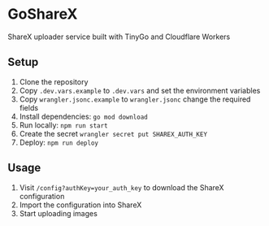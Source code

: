 # GoShareX

ShareX uploader service built with TinyGo and Cloudflare Workers

## Setup

1. Clone the repository
2. Copy `.dev.vars.example` to `.dev.vars` and set the environment variables
3. Copy `wrangler.jsonc.example` to `wrangler.jsonc` change the required fields
4. Install dependencies: `go mod download`
5. Run locally: `npm run start`
6. Create the secret `wrangler secret put SHAREX_AUTH_KEY`
6. Deploy: `npm run deploy`

## Usage

1. Visit `/config?authKey=your_auth_key` to download the ShareX configuration
2. Import the configuration into ShareX
3. Start uploading images
